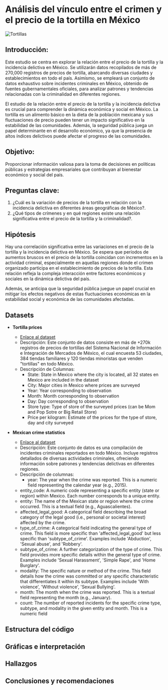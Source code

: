 # Análisis del vínculo entre el crimen y el precio de la tortilla en México

![Tortillas](https://mexiconewsdaily.com/wp-content/uploads/2019/06/tortillas-1.jpg)


## Introducción:
Este estudio se centra en explorar la relación entre el precio de la tortilla y la incidencia delictiva en México. Se utilizarán datos recopilados de más de 270,000 registros de precios de tortilla, abarcando diversas ciudades y establecimientos en todo el país. Asimismo, se empleará un conjunto de datos exhaustivo sobre incidentes criminales en México, obtenido de fuentes gubernamentales oficiales, para analizar patrones y tendencias relacionadas con la criminalidad en diferentes regiones.

El estudio de la relación entre el precio de la tortilla y la incidencia delictiva es crucial para comprender la dinámica económica y social en México. La tortilla es un alimento básico en la dieta de la población mexicana y sus fluctuaciones de precio pueden tener un impacto significativo en la estabilidad de las comunidades. Además, la seguridad pública juega un papel determinante en el desarrollo económico, ya que la presencia de altos índices delictivos puede afectar el progreso de las comunidades.

## Objetivo: 
Proporcionar información valiosa para la toma de decisiones en políticas públicas y estrategias empresariales que contribuyan al bienestar económico y social del país.

## Preguntas clave:
1. ¿Cuál es la variación de precios de la tortilla en relación con la incidencia delictiva en diferentes áreas geográficas de México?.
2. ¿Qué tipos de crímenes y en qué regiones existe una relación significativa entre el precio de la tortilla y la criminalidad?.

## Hipótesis
Hay una correlación significativa entre las variaciones en el precio de la tortilla y la incidencia delictiva en México. Se espera que períodos de aumentos bruscos en el precio de la tortilla coincidan con incrementos en la actividad criminal, especialmente en aquellas regiones donde el crimen organizado participa en el establecimiento de precios de la tortilla. Esta relación refleja la compleja interacción entre factores económicos y sociales en la dinámica delictiva del país.

Además, se anticipa que la seguridad pública juegue un papel crucial en mitigar los efectos negativos de estas fluctuaciones económicas en la estabilidad social y económica de las comunidades afectadas.


## Datasets

- **Tortilla prices**
  - [Enlace al dataset](https://www.kaggle.com/datasets/richave/tortilla-prices-in-mexico)
  - Descripción: Este conjunto de datos consiste en más de +270k registros de precios de tortillas del Sistema Nacional de Información e Integración de Mercados de México, el cual encuesta 53 ciudades, 384 tiendas familiares y 120 tiendas minoristas que venden "tortillas" en todo México.
  - Descripción de Columnas:
    - State: State in Mexico where the city is located, all 32 states en Mexico are included in the dataset
    - City: Major cities in Mexico where prices are surveyed
    - Year: Year corresponding to observation
    - Month: Month corresponding to observation
    - Day: Day corresponding to observation
    - Store type: Type of store of the surveyed prices (can be Mom and Pop Sotre or Big Retail Store)
    - Price per kilogram: Estimate of the prices for the type of store, day and city surveyed
  
- **Mexican crime statistics**
  - [Enlace al dataset](https://www.kaggle.com/datasets/elanderos/official-crime-stats-mexico-2015-2023)
  - Descripción: Este conjunto de datos es una compilación de incidentes criminales reportados en todo México. Incluye registros detallados de diversas actividades criminales, ofreciendo información sobre patrones y tendencias delictivas en diferentes regiones.
  - Descripción de columnas:
    - year: The year when the crime was reported. This is a numeric field representing the calendar year (e.g., 2015).
  - entity_code: A numeric code representing a specific entity (state or region) within Mexico. Each number corresponds to a unique entity.
  - entity: The name of the Mexican state or region where the crime occurred. This is a textual field (e.g., Aguascalientes).
  - affected_legal_good: A categorical field describing the broad category of the legal good (i.e., personal or societal interest) affected by the crime.
  - type_of_crime: A categorical field indicating the general type of crime. This field is more specific than 'affected_legal_good' but less specific than 'subtype_of_crime'. Examples include 'Abduction', 'Sexual abuse', and 'Robbery'.
  - subtype_of_crime: A further categorization of the type of crime. This field provides more specific details within the general type of crime. Examples include 'Sexual Harassment', 'Simple Rape', and 'Home Burglary'.
  - modality: The specific nature or method of the crime. This field details how the crime was committed or any specific characteristic that differentiates it within its subtype. Examples include 'With violence', 'Without violence', 'Sexual Bullying'.
  - month: The month when the crime was reported. This is a textual field representing the month (e.g., January).
  - count: The number of reported incidents for the specific crime type, subtype, and modality in the given entity and month. This is a numeric field


## Estructura del código

## Gráficas e interpretación

## Hallazgos

## Conclusiones y recomendaciones
